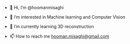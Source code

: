 - 👋 Hi, I’m @hoomanmisaghi
- 👀 I’m interested in Machine learning and Computer Vision
- 🌱 I’m currently learning 3D reconstruction

- 📫 How to reach me hooman.misaghi@gmail.com

<!---
hoomanmisaghi/hoomanmisaghi is a ✨ special ✨ repository because its `README.md` (this file) appears on your GitHub profile.
You can click the Preview link to take a look at your changes.
--->
